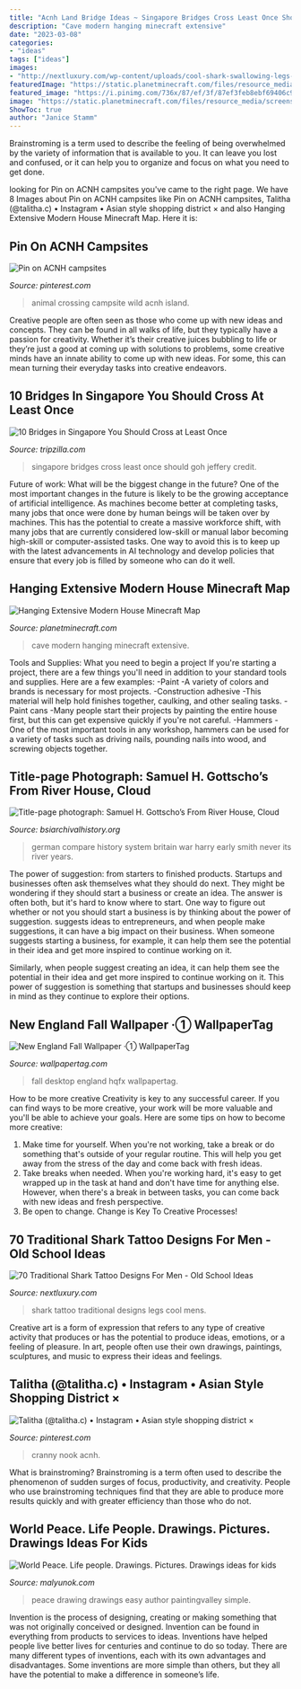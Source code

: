 ```yaml
---
title: "Acnh Land Bridge Ideas ~ Singapore Bridges Cross Least Once Should Goh Jeffery Credit"
description: "Cave modern hanging minecraft extensive"
date: "2023-03-08"
categories:
- "ideas"
tags: ["ideas"]
images:
- "http://nextluxury.com/wp-content/uploads/cool-shark-swallowing-legs-mens-traditional-arm-tattoo-ideas.jpg"
featuredImage: "https://static.planetminecraft.com/files/resource_media/screenshot/1228/2012-07-08_220431_2853431.jpg"
featured_image: "https://i.pinimg.com/736x/87/ef/3f/87ef3feb8ebf69406c937cf06fd87386.jpg"
image: "https://static.planetminecraft.com/files/resource_media/screenshot/1228/2012-07-08_220431_2853431.jpg"
ShowToc: true
author: "Janice Stamm"
---
```



Brainstroming is a term used to describe the feeling of being overwhelmed by the variety of information that is available to you. It can leave you lost and confused, or it can help you to organize and focus on what you need to get done.

	

		
looking for Pin on ACNH campsites you've came to the right page. We have 8 Images about Pin on ACNH campsites like Pin on ACNH campsites, Talitha (@talitha.c) • Instagram • Asian style shopping district × and also Hanging Extensive Modern House Minecraft Map. Here it is:
		
    
## Pin On ACNH Campsites

<img loading=lazy src="https://i.pinimg.com/736x/13/53/67/135367aae6feba37c565c387040b029e.jpg" onerror="this.onerror=null;this.src='https://tse2.mm.bing.net/th?id=OIP.EV5kaw0p7PSBdod5Cp1EbgHaEK&amp;pid=15.1';" alt="Pin on ACNH campsites">

_Source: pinterest.com_

>animal crossing campsite wild acnh island. 

	

Creative people are often seen as those who come up with new ideas and concepts. They can be found in all walks of life, but they typically have a passion for creativity. Whether it’s their creative juices bubbling to life or they’re just a good at coming up with solutions to problems, some creative minds have an innate ability to come up with new ideas. For some, this can mean turning their everyday tasks into creative endeavors.

    
## 10 Bridges In Singapore You Should Cross At Least Once

<img loading=lazy src="https://static.tripzilla.com/thumb/9/e/27806_620x.jpg" onerror="this.onerror=null;this.src='https://tse2.mm.bing.net/th?id=OIP.34dEvNojXuvAA3yI1oNROQHaE7&amp;pid=15.1';" alt="10 Bridges in Singapore You Should Cross at Least Once">

_Source: tripzilla.com_

>singapore bridges cross least once should goh jeffery credit. 

	

Future of work: What will be the biggest change in the future?
One of the most important changes in the future is likely to be the growing acceptance of artificial intelligence. As machines become better at completing tasks, many jobs that once were done by human beings will be taken over by machines. This has the potential to create a massive workforce shift, with many jobs that are currently considered low-skill or manual labor becoming high-skill or computer-assisted tasks. One way to avoid this is to keep up with the latest advancements in AI technology and develop policies that ensure that every job is filled by someone who can do it well.

    
## Hanging Extensive Modern House Minecraft Map

<img loading=lazy src="https://static.planetminecraft.com/files/resource_media/screenshot/1228/2012-07-08_220431_2853431.jpg" onerror="this.onerror=null;this.src='https://tse1.mm.bing.net/th?id=OIP.zVZeGQOVoAHj3AHlkgqfNQHaEW&amp;pid=15.1';" alt="Hanging Extensive Modern House Minecraft Map">

_Source: planetminecraft.com_

>cave modern hanging minecraft extensive. 

	

Tools and Supplies: What you need to begin a project
If you're starting a project, there are a few things you'll need in addition to your standard tools and supplies. Here are a few examples: 
-Paint -A variety of colors and brands is necessary for most projects. 
-Construction adhesive -This material will help hold finishes together, caulking, and other sealing tasks. 
-Paint cans -Many people start their projects by painting the entire house first, but this can get expensive quickly if you're not careful. 
-Hammers -One of the most important tools in any workshop, hammers can be used for a variety of tasks such as driving nails, pounding nails into wood, and screwing objects together.

    
## Title-page Photograph: Samuel H. Gottscho’s From River House, Cloud

<img loading=lazy src="http://www.bsiarchivalhistory.org/BSI_Archival_History/Woodys_World_files/droppedImage.jpg" onerror="this.onerror=null;this.src='https://tse1.mm.bing.net/th?id=OIP.XJXqEJ5xckiVSpQ_Rl36JQHaLS&amp;pid=15.1';" alt="Title-page photograph: Samuel H. Gottscho’s From River House, Cloud">

_Source: bsiarchivalhistory.org_

>german compare history system britain war harry early smith never its river years. 

	

The power of suggestion: from starters to finished products.
Startups and businesses often ask themselves what they should do next. They might be wondering if they should start a business or create an idea. The answer is often both, but it's hard to know where to start. One way to figure out whether or not you should start a business is by thinking about the power of suggestion. 
 suggests ideas to entrepreneurs, and when people make suggestions, it can have a big impact on their business. When someone suggests starting a business, for example, it can help them see the potential in their idea and get more inspired to continue working on it. 

Similarly, when people suggest creating an idea, it can help them see the potential in their idea and get more inspired to continue working on it. This power of suggestion is something that startups and businesses should keep in mind as they continue to explore their options.

    
## New England Fall Wallpaper ·① WallpaperTag

<img loading=lazy src="https://wallpapertag.com/wallpaper/full/0/7/1/972210-top-new-england-fall-wallpaper-2560x1705-retina.jpg" onerror="this.onerror=null;this.src='https://tse2.mm.bing.net/th?id=OIP.-gJAbSyGPP92okMtCag0YQHaE7&amp;pid=15.1';" alt="New England Fall Wallpaper ·① WallpaperTag">

_Source: wallpapertag.com_

>fall desktop england hqfx wallpapertag. 

	

How to be more creative
Creativity is key to any successful career. If you can find ways to be more creative, your work will be more valuable and you'll be able to achieve your goals. Here are some tips on how to become more creative: 
1. Make time for yourself. When you're not working, take a break or do something that's outside of your regular routine. This will help you get away from the stress of the day and come back with fresh ideas. 
2. Take breaks when needed. When you're working hard, it's easy to get wrapped up in the task at hand and don't have time for anything else. However, when there's a break in between tasks, you can come back with new ideas and fresh perspective. 
3. Be open to change. Change is Key To Creative Processes!

    
## 70 Traditional Shark Tattoo Designs For Men - Old School Ideas

<img loading=lazy src="http://nextluxury.com/wp-content/uploads/cool-shark-swallowing-legs-mens-traditional-arm-tattoo-ideas.jpg" onerror="this.onerror=null;this.src='https://tse4.mm.bing.net/th?id=OIP.MQGCH49WhGf5_b6AXDbh7gHaHa&amp;pid=15.1';" alt="70 Traditional Shark Tattoo Designs For Men - Old School Ideas">

_Source: nextluxury.com_

>shark tattoo traditional designs legs cool mens. 

	

Creative art is a form of expression that refers to any type of creative activity that produces or has the potential to produce ideas, emotions, or a feeling of pleasure. In art, people often use their own drawings, paintings, sculptures, and music to express their ideas and feelings.

    
## Talitha (@talitha.c) • Instagram • Asian Style Shopping District ×

<img loading=lazy src="https://i.pinimg.com/736x/87/ef/3f/87ef3feb8ebf69406c937cf06fd87386.jpg" onerror="this.onerror=null;this.src='https://tse1.mm.bing.net/th?id=OIP.mLXQb2vF6RG-aTvesViPBQHaHa&amp;pid=15.1';" alt="Talitha (@talitha.c) • Instagram • Asian style shopping district ×">

_Source: pinterest.com_

>cranny nook acnh. 

	

What is brainstroming?
Brainstroming is a term often used to describe the phenomenon of sudden surges of focus, productivity, and creativity. People who use brainstroming techniques find that they are able to produce more results quickly and with greater efficiency than those who do not.

    
## World Peace. Life People. Drawings. Pictures. Drawings Ideas For Kids

<img loading=lazy src="https://malyunok.com/sites/default/files/styles/540_400/public/malunok/4f8ddcb9.jpg?itok=ZuqgbGPV" onerror="this.onerror=null;this.src='https://tse2.mm.bing.net/th?id=OIP.UiWBKIHFtuzpXlHBrVS7VQHaFR&amp;pid=15.1';" alt="World Peace. Life people. Drawings. Pictures. Drawings ideas for kids">

_Source: malyunok.com_

>peace drawing drawings easy author paintingvalley simple. 

	

Invention is the process of designing, creating or making something that was not originally conceived or designed. Invention can be found in everything from products to services to ideas. Inventions have helped people live better lives for centuries and continue to do so today. There are many different types of inventions, each with its own advantages and disadvantages. Some inventions are more simple than others, but they all have the potential to make a difference in someone’s life.

